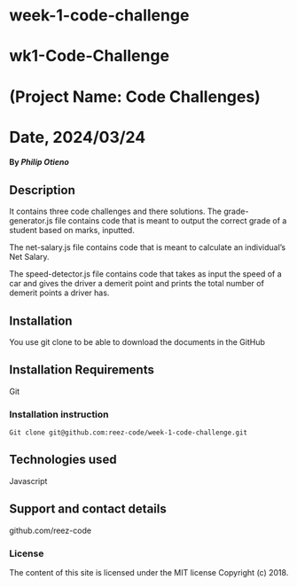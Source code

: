 # week-1-code-challenge
# wk1-Code-Challenge
# (Project Name: Code Challenges)

# Date, 2024/03/24

#### By *Philip Otieno*

## Description
It contains three code challenges and there solutions.
The grade-generator.js file contains code that is meant to output the correct grade of a student based on marks, inputted.

The net-salary.js file contains code that is meant to calculate an individual’s Net Salary.

The speed-detector.js file contains code that takes as input the speed of a car and gives the driver a demerit point and prints the total number of demerit points a driver has.


## Installation
You use git clone to be able to download the documents in the GitHub

## Installation Requirements
Git

### Installation instruction
```
Git clone git@github.com:reez-code/week-1-code-challenge.git

```



## Technologies used
Javascript

## Support and contact details
github.com/reez-code

### License
The content of this site is licensed under the MIT license
Copyright (c) 2018.

